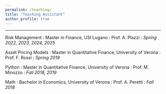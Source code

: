 ```yaml
---
permalink: /teaching/
title: "Teaching Assistant"
author_profile: true
---
```


------

Risk Management
:   Master in Finance, USI Lugano
:   Prof. A. Plazzi
:   *Spring 2022, 2023, 2024, 2025*

Asset Pricing Models
:   Master in Quantitative Finance, University of Verona
:   Prof. F. Rossi
:   *Spring 2019*

Python
:   Master in Quantitative Finance, University of Verona
:   Prof. M. Minozzo
:   *Fall 2018, 2019*

Math
:   Bachelor in Economics, University of Verona
:   Prof. A. Peretti
:   *Fall 2018*



